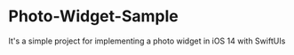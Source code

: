 # Photo-Widget-Sample

It's a simple project for implementing a photo widget in iOS 14 with SwiftUIs
